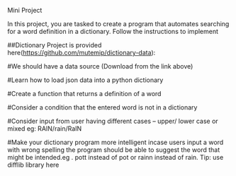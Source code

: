 Mini Project

In this project, you are tasked to create a program that automates searching for a word definition in a dictionary. Follow the instructions to implement



##Dictionary Project is provided here(https://github.com/mutemip/dictionary-data): 

#We should have a data source (Download from the link above)

#Learn how to load json data into a python dictionary

#Create a function that returns a definition of a word

#Consider a condition that the entered word is not in a dictionary

#Consider input from user having different cases – upper/ lower case or mixed eg: RAIN/rain/RaIN

#Make your dictionary program more intelligent incase users input a word with wrong spelling the program should be able to suggest the word that might be intended.eg . pott instead of pot or rainn instead of rain. Tip: use difflib library here